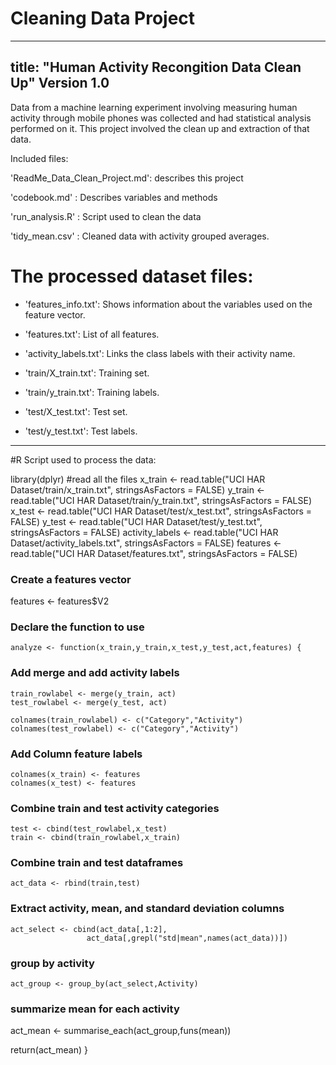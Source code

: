 # Cleaning Data Project
---
title: "Human Activity Recongition Data Clean Up"
Version 1.0
---
Data from a machine learning experiment involving measuring human activity through mobile phones was collected and had statistical analysis performed on it.  This project involved the clean up and extraction of that data.

Included files:

'ReadMe_Data_Clean_Project.md': describes this project

'codebook.md' : Describes variables and methods

'run_analysis.R' : Script used to clean the data

'tidy_mean.csv' : Cleaned data with activity grouped averages.

The processed dataset files:
=========================================
- 'features_info.txt': Shows information about the variables used on the feature vector.

- 'features.txt': List of all features.

- 'activity_labels.txt': Links the class labels with their activity name.

- 'train/X_train.txt': Training set.

- 'train/y_train.txt': Training labels.

- 'test/X_test.txt': Test set.

- 'test/y_test.txt': Test labels.

___________________________
#R Script used to process the data:

library(dplyr)
#read all the files
  x_train <- read.table("UCI HAR Dataset/train/x_train.txt",
                        stringsAsFactors = FALSE)
  y_train <- read.table("UCI HAR Dataset/train/y_train.txt",
                        stringsAsFactors = FALSE)
  x_test <- read.table("UCI HAR Dataset/test/x_test.txt",
                        stringsAsFactors = FALSE)
  y_test <- read.table("UCI HAR Dataset/test/y_test.txt",
                        stringsAsFactors = FALSE)
  activity_labels <- read.table("UCI HAR Dataset/activity_labels.txt",
                                stringsAsFactors = FALSE)
  features <- read.table("UCI HAR Dataset/features.txt",
                         stringsAsFactors = FALSE)
  
  ### Create a features vector
   features <- features$V2

### Declare the function to use
    analyze <- function(x_train,y_train,x_test,y_test,act,features) {
  
  ### Add merge and add activity labels
    train_rowlabel <- merge(y_train, act)
    test_rowlabel <- merge(y_test, act)
  
    colnames(train_rowlabel) <- c("Category","Activity")
    colnames(test_rowlabel) <- c("Category","Activity")
  
  ### Add Column feature labels
    colnames(x_train) <- features
    colnames(x_test) <- features

  ### Combine train and test activity categories
    test <- cbind(test_rowlabel,x_test)
    train <- cbind(train_rowlabel,x_train)
  
  ### Combine train and test dataframes
    act_data <- rbind(train,test)
  
  ### Extract activity, mean, and standard deviation columns
    act_select <- cbind(act_data[,1:2],
                     act_data[,grepl("std|mean",names(act_data))])
  
  ### group by activity 
    act_group <- group_by(act_select,Activity)
  
  ### summarize mean for each activity
  act_mean <- summarise_each(act_group,funs(mean))
  
  return(act_mean)
}
